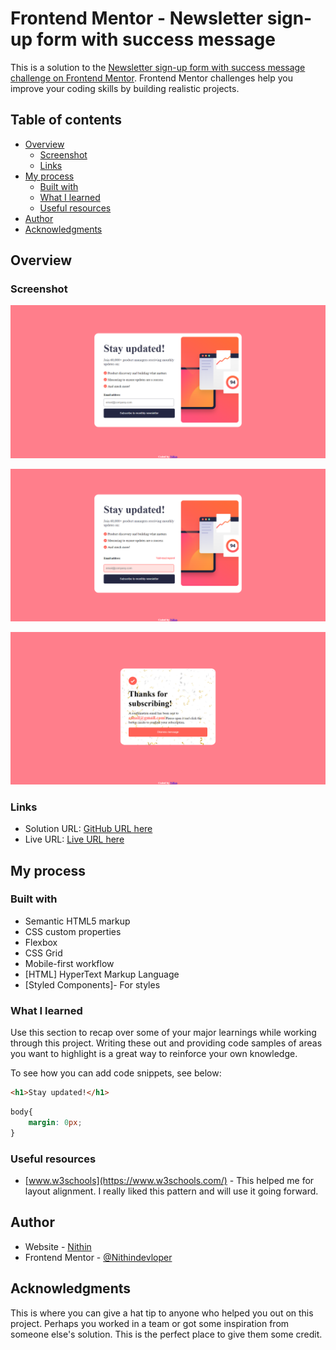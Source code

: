 # Frontend Mentor - Newsletter sign-up form with success message

This is a solution to the [Newsletter sign-up form with success message challenge on Frontend Mentor](https://www.frontendmentor.io/challenges/newsletter-signup-form-with-success-message-3FC1AZbNrv). Frontend Mentor challenges help you improve your coding skills by building realistic projects. 

## Table of contents

- [Overview](#overview)
  - [Screenshot](#screenshot)
  - [Links](#links)
- [My process](#my-process)
  - [Built with](#built-with)
  - [What I learned](#what-i-learned)
  - [Useful resources](#useful-resources)
- [Author](#author)
- [Acknowledgments](#acknowledgments)

## Overview

### Screenshot

![alt text](/newsletter-sign-up-with-success-message-main/design/Newsletter%20sign-up%20form%20with%20success%20message%20Screenshot.png)

![alt text](/newsletter-sign-up-with-success-message-main/design/Newsletter%20error%20msg%20Screenshot.png)

![alt text](/newsletter-sign-up-with-success-message-main/design/Newsletter%20Thank%20you%20page%20Screenshot.png)
### Links

- Solution URL: [GitHub URL here](https://github.com/Nithindevloper/qr-code-component-main.git)
- Live URL: [Live URL here](https://haawkdeveloper.netlify.app/qr-code-component-main/)

## My process

### Built with

- Semantic HTML5 markup
- CSS custom properties
- Flexbox
- CSS Grid
- Mobile-first workflow
- [HTML] HyperText Markup Language
- [Styled Components]- For styles


### What I learned

Use this section to recap over some of your major learnings while working through this project. Writing these out and providing code samples of areas you want to highlight is a great way to reinforce your own knowledge.

To see how you can add code snippets, see below:

```html
<h1>Stay updated!</h1>
```
```css
body{
    margin: 0px; 
}
```

### Useful resources

- [www.w3schools](https://www.w3schools.com/) - This helped me for layout alignment. I really liked this pattern and will use it going forward.


## Author

- Website - [Nithin](https://www.your-site.com)
- Frontend Mentor - [@Nithindevloper](https://www.frontendmentor.io/profile/yourusername)


## Acknowledgments

This is where you can give a hat tip to anyone who helped you out on this project. Perhaps you worked in a team or got some inspiration from someone else's solution. This is the perfect place to give them some credit.

